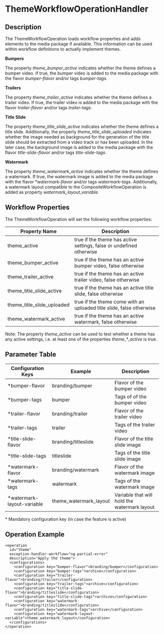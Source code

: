 # ThemeWorkflowOperationHandler

## Description
The ThemeWorkflowOperation loads workflow properties and adds elements to the media package if available. 
This information can be used within workflow definitions to actually implement themes.

**Bumpers**

The property *theme_bumper_active* indicates whether the theme defines a bumper video. If true, the bumper video
is added to the media package with the flavor *bumper-flavor* and/or tags *bumper-tags*.

**Trailers**

The property *theme_trailer_active* indicates whether the theme defines a trailer video. If true, the trailer video
is added to the media package with the flavor *trailer-flavor* and/or tags *trailer-tags*.

**Title Slide**

The property *theme_title_slide_active* indicates whether the theme defines a title slide. Additionally, the
property *theme_title_slide_uploaded* indicates whether the image needed as background for the generation
of the title slide should be extracted from a video track or has been uploaded. In the later case,
the background image is added to the media package with the flavor *title-slide-flavor* and/or tags *title-slide-tags*.

**Watermark**

The property *theme_watermark_active* indicates whether the theme defines a watermark. If true, the watermark image
is added to the media package with the flavor **watermark-flavor* and/or tags *watermark-tags*.
Additionally, a watermark layout compatible to the CompositeWorkflowOperation is added as property
*watermark_layout_variable*.

## Workflow Properties

The ThemeWorkflowOperation will set the following workflow properties:

|Property Name             |Description                                                          |
|--------------------------|---------------------------------------------------------------------|
|theme_active              |true if the theme has active settings, false or undefined otherwise  |
|theme_bumper_active       |true if the theme has an active bumper video, false otherwise        |
|theme_trailer_active      |true if the theme has an active trailer video, false otherwise       |
|theme_title_slide_active  |true if the theme has an active title slide, false otherwise         |
|theme_title_slide_uploaded|true if the theme come with an uploaded title slide, false otherwise |
|theme_watermark_active    |true if the theme has an active watermark, false otherwise           |

Note: The property *theme_active* can be used to test whether a theme has any active settings, i.e.
at least one of the properties *theme_\*_active* is true.

## Parameter Table

|Configuration Keys         |Example                |Description                                  |
|---------------------------|-----------------------|---------------------------------------------|
|*bumper-flavor             |branding/bumper        |Flavor of the bumper video                   |
|*bumper-tags               |bumper                 |Tags of of the bumper video                  |
|*trailer-flavor            |branding/trailer       |Flavor of the trailer video                  |
|*trailer-tags              |trailer                |Tags of the trailer video                    |
|*title-slide-flavor        |branding/titleslide    |Flavor of the title slide image              |
|*title-slide-tags          |titleslide             |Tags of the title slide image                |
|*watermark-flavor          |branding/watermark     |Flavor of the watermark image                |
|*watermark-tags            |watermark              |Tags of the watermark image                  |
|*watermark-layout-variable |theme_watermark_layout |Variable that will hold the watermark layout |

\* Mandatory configuration key (in case the feature is active)

## Operation Example

    <operation
      id="theme"
      exception-handler-workflow="ng-partial-error"
      description="Apply the theme">
      <configurations>
        <configuration key="bumper-flavor">branding/bumper</configuration>
        <configuration key="bumper-tags">archive</configuration>
        <configuration key="trailer-flavor">branding/trailer</configuration>
        <configuration key="trailer-tags">archive</configuration>
        <configuration key="title-slide-flavor">branding/titleslide</configuration>
        <configuration key="title-slide-tags">archive</configuration>
        <configuration key="watermark-flavor">branding/titleslide</configuration>
        <configuration key="watermark-tags">archive</configuration>
        <configuration key="watermark-layout-variable">theme_watermark_layout</configuration>
      </configurations>
    </operation>


